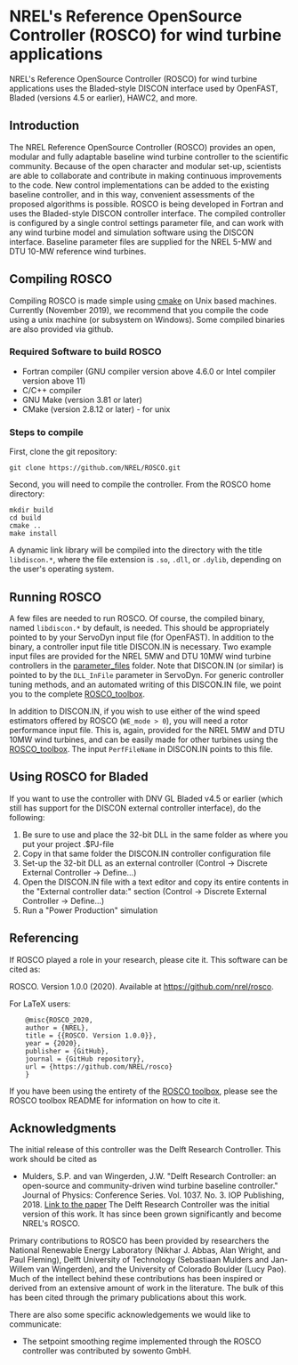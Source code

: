 # NREL's Reference OpenSource Controller (ROSCO) for wind turbine applications
NREL's Reference OpenSource Controller (ROSCO) for wind turbine applications uses the Bladed-style DISCON interface used by OpenFAST, Bladed (versions 4.5 or earlier), HAWC2, and more.

## Introduction
The NREL Reference OpenSource Controller (ROSCO) provides an open, modular and fully adaptable baseline wind turbine controller to the scientific community. Because of the open character and modular set-up, scientists are able to collaborate and contribute in making continuous improvements to the code. New control implementations can be added to the existing baseline controller, and in this way, convenient assessments of the proposed algorithms is possible. ROSCO is being developed in Fortran and uses the Bladed-style DISCON controller interface. The compiled controller is configured by a single control settings parameter file, and can work with any wind turbine model and simulation software using the DISCON interface. Baseline parameter files are supplied for the NREL 5-MW and DTU 10-MW reference wind turbines.

## Compiling ROSCO
Compiling ROSCO is made simple using [cmake](https://cmake.org/) on Unix based machines. Currently (November 2019), we recommend that you compile the code using a unix machine (or subsystem on Windows). Some compiled binaries are also provided via github.

### Required Software to build ROSCO
* Fortran compiler (GNU compiler version above 4.6.0 or Intel compiler version above 11)
* C/C++ compiler
* GNU Make (version 3.81 or later)
* CMake (version 2.8.12 or later) - for unix

### Steps to compile
First, clone the git repository:
``` 
git clone https://github.com/NREL/ROSCO.git
```
Second, you will need to compile the controller. From the ROSCO home directory:
```
mkdir build
cd build
cmake ..
make install
```
A dynamic link library will be compiled into the directory with the title `libdiscon.*`, where the file extension is `.so`, `.dll`, or `.dylib`, depending on the user's operating system.  

## Running ROSCO
A few files are needed to run ROSCO. Of course, the compiled binary, named `libdiscon.*` by default, is needed. This should be appropriately pointed to by your ServoDyn input file (for OpenFAST). In addition to the binary, a controller input file title DISCON.IN is necessary. Two example input files are provided for the NREL 5MW and DTU 10MW wind turbine controllers in the [parameter_files](parameter_files) folder. Note that DISCON.IN (or similar) is pointed to by the `DLL_InFile` parameter in ServoDyn. For generic controller tuning methods, and an automated writing of this DISCON.IN file, we point you to the complete [ROSCO_toolbox](https://github.com/nrel/rosco_toolbox). 

In addition to DISCON.IN, if you wish to use either of the wind speed estimators offered by ROSCO (`WE_mode > 0`), you will need a rotor performance input file. This is, again, provided for the NREL 5MW and DTU 10MW wind turbines, and can be easily made for other turbines using the [ROSCO_toolbox](https://github.com/nrel/rosco_toolbox). The input `PerfFileName` in DISCON.IN points to this file. 

## Using ROSCO for Bladed
If you want to use the controller with DNV GL Bladed v4.5 or earlier (which still has support for the DISCON external controller interface), do the following:
1. Be sure to use and place the 32-bit DLL in the same folder as where you put your project .$PJ-file
2. Copy in that same folder the DISCON.IN controller configuration file
3. Set-up the 32-bit DLL as an external controller (Control -> Discrete External Controller -> Define...)
3. Open the DISCON.IN file with a text editor and copy its entire contents in the "External controller data:" section (Control -> Discrete External Controller -> Define...)
4. Run a "Power Production" simulation

## Referencing
If ROSCO played a role in your research, please cite it. This software can be
cited as:

   ROSCO. Version 1.0.0 (2020). Available at https://github.com/nrel/rosco.

For LaTeX users:

```
    @misc{ROSCO_2020,
    author = {NREL},
    title = {{ROSCO. Version 1.0.0}},
    year = {2020},
    publisher = {GitHub},
    journal = {GitHub repository},
    url = {https://github.com/NREL/rosco}
    }
```
If you have been using the entirety of the [ROSCO toolbox](https://github.com/nrel/rosco_toolbox), please see the ROSCO toolbox README for information on how to cite it.


## Acknowledgments 
The initial release of this controller was the Delft Research Controller. This work should be cited as
* Mulders, S.P. and van Wingerden, J.W. "Delft Research Controller: an open-source and community-driven wind turbine baseline controller." Journal of Physics: Conference Series. Vol. 1037. No. 3. IOP Publishing, 2018. [Link to the paper](https://iopscience.iop.org/article/10.1088/1742-6596/1037/3/032009/meta)
The Delft Research Controller was the initial version of this work. It has since been grown significantly and become NREL's ROSCO. 

Primary contributions to ROSCO has been provided by researchers the National Renewable Energy Laboratory (Nikhar J. Abbas, Alan Wright, and Paul Fleming), Delft University of Technology (Sebastiaan Mulders and Jan-Willem van Wingerden), and the University of Colorado Boulder (Lucy Pao). Much of the intellect behind these contributions has been inspired or derived from an extensive amount of work in the literature. The bulk of this has been cited through the primary publications about this work. 

There are also some specific acknowledgements we would like to communicate:
* The setpoint smoothing regime implemented through the ROSCO controller was contributed by sowento GmbH. 